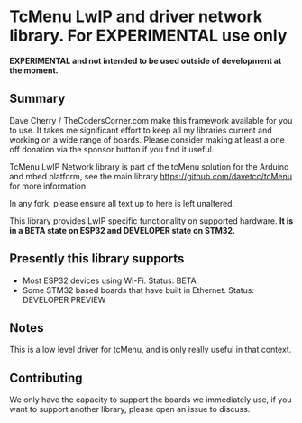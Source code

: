 # TcMenu LwIP and driver network library. For EXPERIMENTAL use only

**EXPERIMENTAL and not intended to be used outside of development at the moment.** 
 
## Summary

Dave Cherry / TheCodersCorner.com make this framework available for you to use. It takes me significant effort to keep all my libraries current and working on a wide range of boards. Please consider making at least a one off donation via the sponsor button if you find it useful.

TcMenu LwIP Network library is part of the tcMenu solution for the Arduino and mbed platform, see the main library https://github.com/davetcc/tcMenu for more information.

In any fork, please ensure all text up to here is left unaltered.

This library provides LwIP specific functionality on supported hardware. **It is in a BETA state on ESP32 and DEVELOPER state on STM32.**


## Presently this library supports

* Most ESP32 devices using Wi-Fi. Status: BETA
* Some STM32 based boards that have built in Ethernet. Status: DEVELOPER PREVIEW

## Notes

This is a low level driver for tcMenu, and is only really useful in that context.

## Contributing

We only have the capacity to support the boards we immediately use, if you want to support another library, please open an issue to discuss.